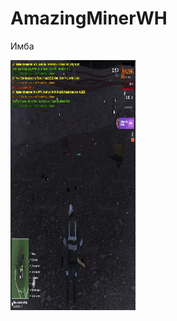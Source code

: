 # AmazingMinerWH

Имба

<img src="https://raw.githubusercontent.com/VadimBoev/AmazingMinerWH/main/screen.jpg" data-canonical-src="https://raw.githubusercontent.com/VadimBoev/AmazingMinerWH/main/screen.jpg" width="200" height="400" /> 
